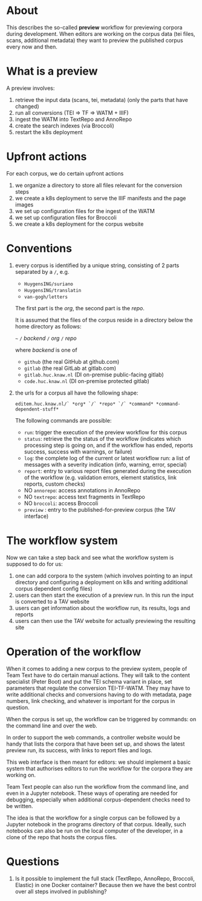 # About

This describes the so-called **preview** workflow for previewing corpora during
development.
When editors are working on the corpus data (tei files, scans, additional
metadata) they want to preview
the published corpus every now and then.

# What is a preview

A preview involves:

1. retrieve the input data (scans, tei, metadata) (only the parts that have changed)
1. run all conversions (TEI => TF => WATM + IIIF)
1. ingest the WATM into TextRepo and AnnoRepo
1. create the search indexes (via Broccoli)
1. restart the k8s deployment

# Upfront actions

For each corpus, we do certain upfront actions

1.  we organize a directory to store all files relevant for the conversion steps
1.  we create a k8s deployment to serve the IIIF manifests and the page images
1.  we set up configuration files for the ingest of the WATM
1.  we set up configuration files for Broccoli
1.  we create a k8s deployment for the corpus website

# Conventions

1.  every corpus is identified by a unique string, consisting of 2 parts
    separated by a `/`, e.g.

	*   `HuygensING/suriano`
	*   `HuygensING/translatin`
	*   `van-gogh/letters`

	The first part is the *org*, the second part is the *repo*.

    It is assumed that the files of the corpus reside in a directory below the
    home directory as follows:

	`~` `/` *backend* `/` *org* `/` *repo*

	where *backend* is one of 

	*   `github` (the real GitHub at github.com)
	*   `gitlab` (the real GitLab at gitlab.com)
	*   `gitlab.huc.knaw.nl` (DI on-premise public-facing gitlab)
	*   `code.huc.knaw.nl` (DI on-premise protected gitlab)

2.  the urls for a corpus all have the following shape:

	```
    editem.huc.knaw.nl/` *org* `/` *repo* `/` *command* *command-dependent-stuff*
    ```

	The following commands are possible:

	*   `run`: trigger the execution of the preview workflow for this corpus
    *   `status`: retrieve the the status of the workflow (indicates which
        processing step is going on, and if the workflow has ended, reports
        success, success with warnings, or failure)
    *   `log`: the complete log of the current or latest workflow run: a list
        of messages with a severity indication (info, warning, error, special)
    *   `report`: entry to various report files generated during the execution
        of the workflow (e.g. validation errors, element statistics, link
        reports, custom checks)
	*   NO `annorepo`: access annotations in AnnoRepo
	*   NO `textrepo`: access text fragments in TextRepo
	*   NO `broccoli`: access Broccoli
	*   `preview` : entry to the published-for-preview corpus (the TAV interface)

# The workflow system

Now we can take a step back and see what the workflow system is supposed to do for us:

1.  one can add corpora to the system (which involves pointing to an input
    directory and configuring a deployment on k8s and writing additional corpus
    dependent config files)
1.  users can then start the execution of a preview run. In this run the input
    is converted to a TAV website
1.  users can get information about the workflow run, its results, logs and reports
1.  users can then use the TAV website for actually previewing the resulting site

# Operation of the workflow

When it comes to adding a new corpus to the preview system, people of Team Text
have to do certain manual actions. They will talk to the content specialist
(Peter Boot) and put the TEI schema variant in place, set parameters that
regulate the conversion TEI-TF-WATM. They may have to write additional checks
and conversions having to do with metadata, page numbers, link checking, and
whatever is important for the corpus in question.

When the corpus is set up, the workflow can be triggered by commands: on the
command line and over the web.

In order to support the web commands, a controller website would be handy that
lists the corpora that have been set up, and shows the latest preview run, its
success, with links to report files and logs.

This web interface is then meant for editors: we should implement a basic
system that authorises editors to run the workflow for the corpora they are
working on.

Team Text people can also run the workflow from the command line, and even in a
Jupyter notebook. These ways of operating are needed for debugging, especially
when additional corpus-dependent checks need to be written.

The idea is that the workflow for a single corpus can be followed by a Jupyter
notebook in the programs directory of that corpus. Ideally, such notebooks can
also be run on the local computer of the developer, in a clone of the repo that
hosts the corpus files.

# Questions

1.  Is it possible to implement the full stack (TextRepo, AnnoRepo, Broccoli, Elastic)
    in one Docker container? Because then we have the best control over all steps
    involved in publishing?
